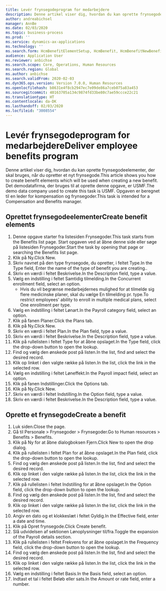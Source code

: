 ```yaml
---
title: Levér frynsegodeprogram for medarbejdere
description: Denne artikel viser dig, hvordan du kan oprette frynsegodeelementer, der skal bruges, når du opretter et nyt frynsegode.
author: andreabichsel
manager: AnnBe
ms.date: 02/03/2020
ms.topic: business-process
ms.prod: ''
ms.service: dynamics-ax-applications
ms.technology: ''
ms.search.form: HcmBenefitElementSetup, HcmBenefit, HcmBenefitNewBenefit, HcmBenefitPlanLookup
audience: Application User
ms.reviewer: anbichse
ms.search.scope: Core, Operations, Human Resources
ms.search.region: Global
ms.author: anbichse
ms.search.validFrom: 2020-02-03
ms.dyn365.ops.version: Version 7.0.0, Human Resources
ms.openlocfilehash: b8631e4f8cb2947ec7e09de86a7ceb075a83a453
ms.sourcegitcommit: 40163705a134c9874fd33be80c7ae59ccce22c21
ms.translationtype: HT
ms.contentlocale: da-DK
ms.lasthandoff: 02/03/2020
ms.locfileid: "3008554"
---
```

# <a name="deliver-employee-benefits-program"></a><span data-ttu-id="a8668-103">Levér frynsegodeprogram for medarbejdere</span><span class="sxs-lookup"><span data-stu-id="a8668-103">Deliver employee benefits program</span></span>

<span data-ttu-id="a8668-104">Denne artikel viser dig, hvordan du kan oprette frynsegodeelementer, der skal bruges, når du opretter et nyt frynsegode.</span><span class="sxs-lookup"><span data-stu-id="a8668-104">This article shows you how to create benefit elements which will be used when creating a new benefit.</span></span> <span data-ttu-id="a8668-105">Det demodatafirma, der bruges til at oprette denne opgave, er USMF.</span><span class="sxs-lookup"><span data-stu-id="a8668-105">The demo data company used to create this task is USMF.</span></span> <span data-ttu-id="a8668-106">Opgaven er beregnet til en leder for kompensation og frynsegoder.</span><span class="sxs-lookup"><span data-stu-id="a8668-106">This task is intended for a Compensation and Benefits manager.</span></span>


## <a name="create-benefit-elements"></a><span data-ttu-id="a8668-107">Oprettet frynsegodeelementer</span><span class="sxs-lookup"><span data-stu-id="a8668-107">Create benefit elements</span></span>
1. <span data-ttu-id="a8668-108">Denne opgave starter fra listesiden Frynsegoder.</span><span class="sxs-lookup"><span data-stu-id="a8668-108">This task starts from the Benefits list page.</span></span> <span data-ttu-id="a8668-109">Start opgaven ved at åbne denne side eller søge på listesiden Frynsegoder.</span><span class="sxs-lookup"><span data-stu-id="a8668-109">Start the task by opening that page or searching the Benefits list page.</span></span>
2. <span data-ttu-id="a8668-110">Klik på Ny.</span><span class="sxs-lookup"><span data-stu-id="a8668-110">Click New.</span></span>
3. <span data-ttu-id="a8668-111">Skriv navnet på den type frynsegode, du opretter, i feltet Type.</span><span class="sxs-lookup"><span data-stu-id="a8668-111">In the Type field, Enter the name of the type of benefit you are creating..</span></span>
4. <span data-ttu-id="a8668-112">Skriv en værdi i feltet Beskrivelse.</span><span class="sxs-lookup"><span data-stu-id="a8668-112">In the Description field, type a value.</span></span>
5. <span data-ttu-id="a8668-113">Vælg en indstilling i feltet Samtidig tilmelding.</span><span class="sxs-lookup"><span data-stu-id="a8668-113">In the Concurrent enrollment field, select an option.</span></span>
    * <span data-ttu-id="a8668-114">Hvis du vil begrænse medarbejdernes mulighed for at tilmelde sig flere medicinske planer, skal du vælge En tilmelding pr. type.</span><span class="sxs-lookup"><span data-stu-id="a8668-114">To restrict employees' ability to enroll in multiple medical plans, select One enrollment per type.</span></span>  
6. <span data-ttu-id="a8668-115">Vælg en indstilling i feltet Lønart.</span><span class="sxs-lookup"><span data-stu-id="a8668-115">In the Payroll category field, select an option.</span></span>
7. <span data-ttu-id="a8668-116">Klik på fanen Planer.</span><span class="sxs-lookup"><span data-stu-id="a8668-116">Click the Plans tab.</span></span>
8. <span data-ttu-id="a8668-117">Klik på Ny.</span><span class="sxs-lookup"><span data-stu-id="a8668-117">Click New.</span></span>
9. <span data-ttu-id="a8668-118">Skriv en værdi i feltet Plan.</span><span class="sxs-lookup"><span data-stu-id="a8668-118">In the Plan field, type a value.</span></span>
10. <span data-ttu-id="a8668-119">Skriv en værdi i feltet Beskrivelse.</span><span class="sxs-lookup"><span data-stu-id="a8668-119">In the Description field, type a value.</span></span>
11. <span data-ttu-id="a8668-120">Klik på rullelisten i feltet Type for at åbne opslaget.</span><span class="sxs-lookup"><span data-stu-id="a8668-120">In the Type field, click the drop-down button to open the lookup.</span></span>
12. <span data-ttu-id="a8668-121">Find og vælg den ønskede post på listen.</span><span class="sxs-lookup"><span data-stu-id="a8668-121">In the list, find and select the desired record.</span></span>
13. <span data-ttu-id="a8668-122">Klik op linket i den valgte række på listen.</span><span class="sxs-lookup"><span data-stu-id="a8668-122">In the list, click the link in the selected row.</span></span>
14. <span data-ttu-id="a8668-123">Vælg en indstilling i feltet Løneffekt.</span><span class="sxs-lookup"><span data-stu-id="a8668-123">In the Payroll impact field, select an option.</span></span>
15. <span data-ttu-id="a8668-124">Klik på fanen Indstillinger.</span><span class="sxs-lookup"><span data-stu-id="a8668-124">Click the Options tab.</span></span>
16. <span data-ttu-id="a8668-125">Klik på Ny.</span><span class="sxs-lookup"><span data-stu-id="a8668-125">Click New.</span></span>
17. <span data-ttu-id="a8668-126">Skriv en værdi i feltet Indstilling.</span><span class="sxs-lookup"><span data-stu-id="a8668-126">In the Option field, type a value.</span></span>
18. <span data-ttu-id="a8668-127">Skriv en værdi i feltet Beskrivelse.</span><span class="sxs-lookup"><span data-stu-id="a8668-127">In the Description field, type a value.</span></span>

## <a name="create-a-benefit"></a><span data-ttu-id="a8668-128">Oprette et frynsegode</span><span class="sxs-lookup"><span data-stu-id="a8668-128">Create a benefit</span></span>
1. <span data-ttu-id="a8668-129">Luk siden.</span><span class="sxs-lookup"><span data-stu-id="a8668-129">Close the page.</span></span>
2. <span data-ttu-id="a8668-130">Gå til Personale > Frynsegoder > Frynsegoder.</span><span class="sxs-lookup"><span data-stu-id="a8668-130">Go to Human resources > Benefits > Benefits.</span></span>
3. <span data-ttu-id="a8668-131">Klik på Ny for at åbne dialogboksen Fjern.</span><span class="sxs-lookup"><span data-stu-id="a8668-131">Click New to open the drop dialog.</span></span>
4. <span data-ttu-id="a8668-132">Klik på rullelisten i feltet Plan for at åbne opslaget.</span><span class="sxs-lookup"><span data-stu-id="a8668-132">In the Plan field, click the drop-down button to open the lookup.</span></span>
5. <span data-ttu-id="a8668-133">Find og vælg den ønskede post på listen.</span><span class="sxs-lookup"><span data-stu-id="a8668-133">In the list, find and select the desired record.</span></span>
6. <span data-ttu-id="a8668-134">Klik op linket i den valgte række på listen.</span><span class="sxs-lookup"><span data-stu-id="a8668-134">In the list, click the link in the selected row.</span></span>
7. <span data-ttu-id="a8668-135">Klik på rullelisten i feltet Indstilling for at åbne opslaget.</span><span class="sxs-lookup"><span data-stu-id="a8668-135">In the Option field, click the drop-down button to open the lookup.</span></span>
8. <span data-ttu-id="a8668-136">Find og vælg den ønskede post på listen.</span><span class="sxs-lookup"><span data-stu-id="a8668-136">In the list, find and select the desired record.</span></span>
9. <span data-ttu-id="a8668-137">Klik op linket i den valgte række på listen.</span><span class="sxs-lookup"><span data-stu-id="a8668-137">In the list, click the link in the selected row.</span></span>
10. <span data-ttu-id="a8668-138">Angiv en dato og et klokkeslæt i feltet Gyldig.</span><span class="sxs-lookup"><span data-stu-id="a8668-138">In the Effective field, enter a date and time.</span></span>
11. <span data-ttu-id="a8668-139">Klik på Opret frynsegode.</span><span class="sxs-lookup"><span data-stu-id="a8668-139">Click Create benefit.</span></span>
12. <span data-ttu-id="a8668-140">Slå udvidelsen af sektionen Lønoplysninger til/fra.</span><span class="sxs-lookup"><span data-stu-id="a8668-140">Toggle the expansion of the Payroll details section.</span></span>
13. <span data-ttu-id="a8668-141">Klik på rullelisten i feltet Frekvens for at åbne opslaget.</span><span class="sxs-lookup"><span data-stu-id="a8668-141">In the Frequency field, click the drop-down button to open the lookup.</span></span>
14. <span data-ttu-id="a8668-142">Find og vælg den ønskede post på listen.</span><span class="sxs-lookup"><span data-stu-id="a8668-142">In the list, find and select the desired record.</span></span>
15. <span data-ttu-id="a8668-143">Klik op linket i den valgte række på listen.</span><span class="sxs-lookup"><span data-stu-id="a8668-143">In the list, click the link in the selected row.</span></span>
16. <span data-ttu-id="a8668-144">Vælg en indstilling i feltet Basis.</span><span class="sxs-lookup"><span data-stu-id="a8668-144">In the Basis field, select an option.</span></span>
17. <span data-ttu-id="a8668-145">Indtast et tal i feltet Beløb eller sats.</span><span class="sxs-lookup"><span data-stu-id="a8668-145">In the Amount or rate field, enter a number.</span></span>

